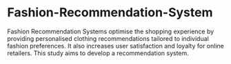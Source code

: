 # Fashion-Recommendation-System
Fashion Recommendation Systems optimise the shopping experience by providing personalised clothing recommendations tailored to individual fashion preferences. It also increases user satisfaction and loyalty for online retailers. This study aims to develop a recommendation system.
